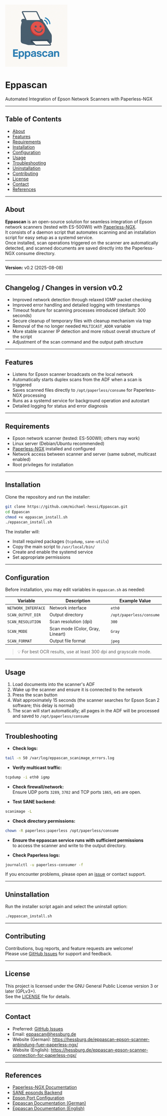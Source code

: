 <img src="./eppascan.png" width="200" />

# Eppascan
Automated Integration of Epson Network Scanners with Paperless-NGX

---

## Table of Contents

- [About](#about)
- [Features](#features)
- [Requirements](#requirements)
- [Installation](#installation)
- [Configuration](#configuration)
- [Usage](#usage)
- [Troubleshooting](#troubleshooting)
- [Uninstallation](#uninstallation)
- [Contributing](#contributing)
- [License](#license)
- [Contact](#contact)
- [References](#references)

---

## About

**Eppascan** is an open-source solution for seamless integration of Epson network scanners (tested with ES-500WII) with [Paperless-NGX](https://github.com/paperless-ngx/paperless-ngx).  
It consists of a daemon script that automates scanning and an installation script for easy setup as a systemd service.  
Once installed, scan operations triggered on the scanner are automatically detected, and scanned documents are saved directly into the Paperless-NGX consume directory.

---

**Version:** v0.2 (2025-08-08)

---

## Changelog / Changes in version v0.2

- Improved network detection through relaxed IGMP packet checking  
- Improved error handling and detailed logging with timestamps  
- Timeout feature for scanning processes introduced (default: 300 seconds)  
- Secure cleanup of temporary files with cleanup mechanism via trap  
- Removal of the no longer needed `MULTICAST_ADDR` variable  
- More stable scanner IP detection and more robust overall structure of the script  
- Adjustment of the scan command and the output path structure  

---

## Features

- Listens for Epson scanner broadcasts on the local network  
- Automatically starts duplex scans from the ADF when a scan is triggered  
- Saves scanned files directly to `/opt/paperless/consume` for Paperless-NGX processing  
- Runs as a systemd service for background operation and autostart  
- Detailed logging for status and error diagnosis  

---

## Requirements

- Epson network scanner (tested: ES-500WII; others may work)  
- Linux server (Debian/Ubuntu recommended)  
- [Paperless-NGX](https://github.com/paperless-ngx/paperless-ngx) installed and configured  
- Network access between scanner and server (same subnet, multicast enabled)  
- Root privileges for installation  

---

## Installation

Clone the repository and run the installer:

```bash
git clone https://github.com/michael-hessi/Eppascan.git
cd Eppascan
chmod +x eppascan_install.sh
./eppascan_install.sh
```

The installer will:

- Install required packages (`tcpdump`, `sane-utils`)  
- Copy the main script to `/usr/local/bin/`  
- Create and enable the systemd service  
- Set appropriate permissions  

---

## Configuration

Before installation, you may edit variables in `eppascan.sh` as needed:

| Variable             | Description                                  | Example Value            |
|----------------------|----------------------------------------------|--------------------------|
| `NETWORK_INTERFACE`  | Network interface                            | `eth0`                   |
| `SCAN_OUTPUT_DIR`    | Output directory                             | `/opt/paperless/consume`|
| `SCAN_RESOLUTION`    | Scan resolution (dpi)                        | `300`                    |
| `SCAN_MODE`          | Scan mode (Color, Gray, Lineart)             | `Gray`                   |
| `SCAN_FORMAT`        | Output file format                           | `jpeg`                   |

> 💡 For best OCR results, use at least 300 dpi and grayscale mode.

---

## Usage

1. Load documents into the scanner's ADF  
2. Wake up the scanner and ensure it is connected to the network  
3. Press the scan button  
4. Wait approximately 15 seconds (the scanner searches for Epson Scan 2 software; this delay is normal)  
5. The scan will start automatically; all pages in the ADF will be processed and saved to `/opt/paperless/consume`  

---

## Troubleshooting

- **Check logs:**

```bash
tail -n 50 /var/log/eppascan_scanimage_errors.log
```

- **Verify multicast traffic:**

```bash
tcpdump -i eth0 igmp
```

- **Check firewall/network:**  
  Ensure UDP ports `3289`, `3702` and TCP ports `1865`, `445` are open.

- **Test SANE backend:**

```bash
scanimage -L
```

- **Check directory permissions:**

```bash
chown -R paperless:paperless /opt/paperless/consume
```

- **Ensure the eppascan service runs with sufficient permissions**  
  to access the scanner and write to the output directory.

- **Check Paperless logs:**

```bash
journalctl -u paperless-consumer -f
```

If you encounter problems, please open an [issue](https://github.com/michael-hessi/Eppascan/issues) or contact support.

---

## Uninstallation

Run the installer script again and select the uninstall option:

```bash
./eppascan_install.sh
```

---

## Contributing

Contributions, bug reports, and feature requests are welcome!  
Please use [GitHub Issues](https://github.com/michael-hessi/Eppascan/issues) for support and feedback.

---

## License

This project is licensed under the GNU General Public License version 3 or later (GPLv3+).  
See the [LICENSE](LICENSE) file for details.

---

## Contact

- Preferred: [GitHub Issues](https://github.com/michael-hessi/Eppascan/issues)  
- Email: eppascan@hessburg.de  
- Website (German): https://hessburg.de/eppascan-epson-scanner-anbindung-fuer-paperless-ngx/  
- Website (English): https://hessburg.de/eppascan-epson-scanner-connection-for-paperless-ngx/

---

## References

- [Paperless-NGX Documentation](https://docs.paperless-ngx.com/)  
- [SANE epsonds Backend](http://www.sane-project.org/man/sane-epsonds.5.html)  
- [Epson Port Configuration](https://epson.com/Support/wa00807)  
- [Eppascan Documentation (German)](https://hessburg.de/eppascan-epson-scanner-anbindung-fuer-paperless-ngx/)  
- [Eppascan Documentation (English)](https://hessburg.de/eppascan-epson-scanner-connection-for-paperless-ngx/)
